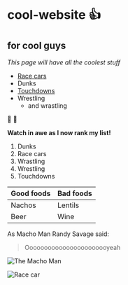 # cool-website 👍
## for cool guys
*This page will have all the coolest stuff*
* [Race cars](https://www.formula1.com/)
* Dunks
* [Touchdowns](touchdowns.md)
* Wrestling
  * and wrastling

🏈 🏀

**Watch in awe as I now rank my list!**
1. Dunks
2. Race cars
3. Wrastling
4. Wrestling
5. Touchdowns

Good foods | Bad foods
------------ | -------------
Nachos | Lentils
Beer | Wine


As Macho Man Randy Savage said:

> Ooooooooooooooooooooooyeah

![The Macho Man](https://www.biography.com/.image/t_share/MTc5Mzk0NDcxNjk0MTgxNzA5/macho01_ba.jpg)

![Race car](https://hips.hearstapps.com/hmg-prod.s3.amazonaws.com/images/screen-shot-2018-06-28-at-9-07-12-am-1530191284.png?crop=1.00xw:1.00xh;0,0&resize=980:*)

